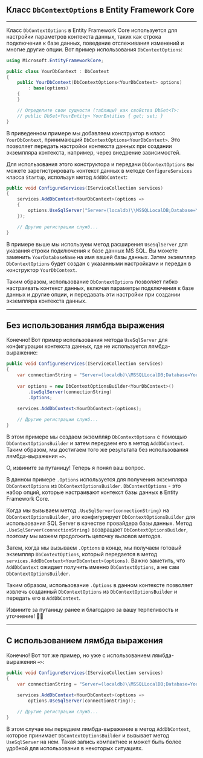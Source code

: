 ## Класс `DbContextOptions` в Entity Framework Core ##

---

Класс `DbContextOptions` в Entity Framework Core используется для настройки параметров контекста данных, таких как строка подключения к базе данных, поведение отслеживания изменений и многие другие опции. Вот пример использования `DbContextOptions`:

```csharp
using Microsoft.EntityFrameworkCore;

public class YourDbContext : DbContext
{
    public YourDbContext(DbContextOptions<YourDbContext> options)
        : base(options)
    {
    }

    // Определите свои сущности (таблицы) как свойства DbSet<T>:
    // public DbSet<YourEntity> YourEntities { get; set; }
}
```

В приведенном примере мы добавляем конструктор в класс `YourDbContext`, принимающий `DbContextOptions<YourDbContext>`. Это позволяет передать настройки контекста данных при создании экземпляра контекста, например, через внедрение зависимостей.

Для использования этого конструктора и передачи `DbContextOptions` вы можете зарегистрировать контекст данных в методе `ConfigureServices` класса `Startup`, используя метод `AddDbContext`:

```csharp
public void ConfigureServices(IServiceCollection services)
{
    services.AddDbContext<YourDbContext>(options =>
    {
        options.UseSqlServer("Server=(localdb)\\MSSQLLocalDB;Database=YourDatabaseName;Trusted_Connection=True;");
    });

    // Другие регистрации служб...
}
```

В примере выше мы используем метод расширения `UseSqlServer` для указания строки подключения к базе данных MS SQL. Вы можете заменить `YourDatabaseName` на имя вашей базы данных. Затем экземпляр `DbContextOptions` будет создан с указанными настройками и передан в конструктор `YourDbContext`.

Таким образом, использование `DbContextOptions` позволяет гибко настраивать контекст данных, включая параметры подключения к базе данных и другие опции, и передавать эти настройки при создании экземпляра контекста данных.

---

## Без использования лямбда выражения ##
Конечно! Вот пример использования метода `UseSqlServer` для конфигурации контекста данных, где не используется лямбда-выражение:

```csharp
public void ConfigureServices(IServiceCollection services)
{
    var connectionString = "Server=(localdb)\\MSSQLLocalDB;Database=YourDatabaseName;Trusted_Connection=True;";
    
    var options = new DbContextOptionsBuilder<YourDbContext>()
        .UseSqlServer(connectionString)
        .Options;
    
    services.AddDbContext<YourDbContext>(options);

    // Другие регистрации служб...
}
```

В этом примере мы создаем экземпляр `DbContextOptions` с помощью `DbContextOptionsBuilder` и затем передаем его в метод `AddDbContext`. Таким образом, мы достигаем того же результата без использования лямбда-выражения `=>`.

О, извините за путаницу! Теперь я понял ваш вопрос.

В данном примере `.Options` используется для получения экземпляра `DbContextOptions` из `DbContextOptionsBuilder`. `DbContextOptions` - это набор опций, которые настраивают контекст базы данных в Entity Framework Core.

Когда мы вызываем метод `.UseSqlServer(connectionString)` на `DbContextOptionsBuilder`, это конфигурирует `DbContextOptionsBuilder` для использования SQL Server в качестве провайдера базы данных. Метод `.UseSqlServer(connectionString)` возвращает `DbContextOptionsBuilder`, поэтому мы можем продолжить цепочку вызовов методов.

Затем, когда мы вызываем `.Options` в конце, мы получаем готовый экземпляр `DbContextOptions`, который передается в метод `services.AddDbContext<YourDbContext>(options)`. Важно заметить, что `AddDbContext` ожидает получить именно `DbContextOptions`, а не сам `DbContextOptionsBuilder`.

Таким образом, использование `.Options` в данном контексте позволяет извлечь созданный `DbContextOptions` из `DbContextOptionsBuilder` и передать его в `AddDbContext`.

Извините за путаницу ранее и благодарю за вашу терпеливость и уточнение! 🙏😊


---

## C использованием лямбда выражения ##
Конечно! Вот тот же пример, но уже с использованием лямбда-выражения `=>`:

```csharp
public void ConfigureServices(IServiceCollection services)
{
    var connectionString = "Server=(localdb)\\MSSQLLocalDB;Database=YourDatabaseName;Trusted_Connection=True;";
    
    services.AddDbContext<YourDbContext>(options =>
        options.UseSqlServer(connectionString));

    // Другие регистрации служб...
}
```

В этом случае мы передаем лямбда-выражение в метод `AddDbContext`, которое принимает `DbContextOptionsBuilder` и вызывает метод `UseSqlServer` на нем. Такая запись компактнее и может быть более удобной для использования в некоторых ситуациях.

